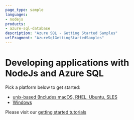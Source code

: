 ```yaml
---
page_type: sample
languages:
- nodejs
products:
- azure-sql-database	
description: "Azure SQL - Getting Started Samples"
urlFragment: "AzureSqlGettingStartedSamples"
---
```



# Developing applications with NodeJs and Azure SQL 

Pick a platform below to get started:
* [unix-based (Includes macOS, RHEL, Ubuntu, SLES](https://github.com/Azure-Samples/AzureSqlGettingStartedSamples/edit/main/nodejs/Unix-based)
* [Windows](https://github.com/Azure-Samples/AzureSqlGettingStartedSamples/edit/main/nodejs/Windows)

Please visit our [getting started tutorials](https://www.microsoft.com/en-us/sql-server/developer-get-started/)
